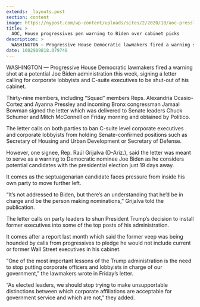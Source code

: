 ```yaml
--- 
extends: _layouts.post 
section: content 
image: https://nypost.com/wp-content/uploads/sites/2/2020/10/aoc-pressley.jpg?quality=90&strip=all&w=1200 
title: > 
  AOC, House progressives pen warning to Biden over cabinet picks 
description: > 
  WASHINGTON — Progressive House Democratic lawmakers fired a warning shot at a potential Joe Biden administration this week, signing a letter calling for corporate lobbyists and C-suite executives to be shut-out of his cabinet.The letter calls on both parties to ban C-suite level corporate executives and corporate lobbyists from holding Senate-confirmed positions such as Secretary of Housing and Urban Development or Secretary of Defense.“It’s not addressed to Biden, but there’s an understanding that he’d be in charge and be the person making nominations,” Grijalva told the publication.The letter calls on party leaders to shun President Trump’s decision to install former executives into some of the top posts of his administration.“As elected leaders, we should stop trying to make unsupportable distinctions between which corporate affiliations are acceptable for government service and which are not,” they added. 
date: 1602909818.079748 
--- 
```

WASHINGTON — Progressive House Democratic lawmakers fired a warning shot at a potential Joe Biden administration this week, signing a letter calling for corporate lobbyists and C-suite executives to be shut-out of his cabinet.

Thirty-nine members, including “Squad” members Reps. Alexandria Ocasio-Cortez and Ayanna Pressley and incoming Bronx congressman Jamaal Bowman signed the letter which was delivered to Senate leaders Chuck Schumer and Mitch McConnell on Friday morning and obtained by Politico.

The letter calls on both parties to ban C-suite level corporate executives and corporate lobbyists from holding Senate-confirmed positions such as Secretary of Housing and Urban Development or Secretary of Defense.

However, one signee, Rep. Raúl Grijalva (D-Ariz.), said the letter was meant to serve as a warning to Democratic nominee Joe Biden as he considers potential candidates with the presidential election just 19 days away.

It comes as the septuagenarian candidate faces pressure from inside his own party to move further left.

“It’s not addressed to Biden, but there’s an understanding that he’d be in charge and be the person making nominations,” Grijalva told the publication.

The letter calls on party leaders to shun President Trump’s decision to install former executives into some of the top posts of his administration.

It comes after a report last month which said the former veep was being hounded by calls from progressives to pledge he would not include current or former Wall Street executives in his cabinet.

“One of the most important lessons of the Trump administration is the need to stop putting corporate officers and lobbyists in charge of our government,” the lawmakers wrote in Friday’s letter.

“As elected leaders, we should stop trying to make unsupportable distinctions between which corporate affiliations are acceptable for government service and which are not,” they added.